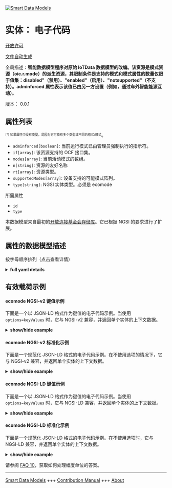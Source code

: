 <!-- 10-Header -->  
[![Smart Data Models](https://smartdatamodels.org/wp-content/uploads/2022/01/SmartDataModels_logo.png "Logo")](https://smartdatamodels.org)  
实体： 电子代码  
========<!-- /10-Header -->  
<!-- 15-License -->  
[开放许可](https://github.com/smart-data-models//dataModel.OCF/blob/master/ecomode/LICENSE.md)  
[文件自动生成](https://docs.google.com/presentation/d/e/2PACX-1vTs-Ng5dIAwkg91oTTUdt8ua7woBXhPnwavZ0FxgR8BsAI_Ek3C5q97Nd94HS8KhP-r_quD4H0fgyt3/pub?start=false&loop=false&delayms=3000#slide=id.gb715ace035_0_60)  
<!-- /15-License -->  
<!-- 20-Description -->  
全局描述：**智能数据模型程序对原始 IoTData 数据模型的改编。该资源是模式资源（oic.r.mode）的派生资源，其限制条件是支持的模式和模式属性的数量仅限于值集：disabled"（禁用）、"enabled"（启用）、"notsupported"（不支持）。adminforced 属性表示该值已由另一方设置（例如，通过车外智能能源互动）**。  
版本： 0.0.1  
<!-- /20-Description -->  
<!-- 30-PropertiesList -->  

## 属性列表  

<sup><sub>[*] 如果属性中没有类型，是因为它可能有多个类型或不同的格式/模式</sub></sup>。  
- `adminforced[boolean]`: 当前运行模式已由管理员强制执行的指示符。  - `if[array]`: 该资源支持的 OCF 接口集。  - `modes[array]`: 当前活动模式的数组。  - `n[string]`: 资源的友好名称  - `rt[array]`: 资源类型。  - `supportedModes[array]`: 设备支持的可能模式阵列。  - `type[string]`: NGSI 实体类型。必须是 ecomode  <!-- /30-PropertiesList -->  
<!-- 35-RequiredProperties -->  
所需属性  
- `id`  - `type`  <!-- /35-RequiredProperties -->  
<!-- 40-RequiredProperties -->  
本数据模型来自最初的[开放连接基金会存储库](https://github.com/openconnectivityfoundation/IoTDataModels)。它已根据 NGSI 的要求进行了扩展。  
<!-- /40-RequiredProperties -->  
<!-- 50-DataModelHeader -->  
## 属性的数据模型描述  
按字母顺序排列（点击查看详情）  
<!-- /50-DataModelHeader -->  
<!-- 60-ModelYaml -->  
<details><summary><strong>full yaml details</strong></summary>    
```yaml  
ecomode:    
  description: 'Smart Data Models Program adaptation of the original IoTData data Models. This Resource specifies the supported and currently active Eco Mode of a Device The Resource is a deriviative of the Mode Resource (oic.r.mode) with a restriction that the population of supportedmodes and modes Properties is restricted to the set of values: ''disabled'',''enabled'',''notsupported''. The adminforced Property indicates that the value has been set by another party (e.g. via some offboard Smart Energy interaction) '    
  properties:    
    adminforced:    
      description: The indicator that the current mode of operation has been forced by admin action.    
      readOnly: true    
      type: boolean    
      x-ngsi:    
        type: Property    
    if:    
      description: The OCF Interface set supported by this Resource.    
      items:    
        enum:    
          - oic.if.a    
          - oic.if.baseline    
        type: string    
      minItems: 2    
      readOnly: true    
      type: array    
      uniqueItems: true    
      x-ngsi:    
        type: Property    
    modes:    
      description: The array of the currently active mode(s).    
      items:    
        enum:    
          - disabled    
          - enabled    
          - notsupported    
        type: string    
      type: array    
      uniqueItems: true    
      x-ngsi:    
        type: Property    
    n:    
      description: Friendly name of the Resource    
      maxLength: 64    
      readOnly: true    
      type: string    
      x-ngsi:    
        type: Property    
    rt:    
      description: The Resource Type.    
      items:    
        enum:    
          - oic.r.ecomode    
        maxLength: 64    
        type: string    
      minItems: 1    
      readOnly: true    
      type: array    
      uniqueItems: true    
      x-ngsi:    
        type: Property    
    supportedModes:    
      description: The array of possible modes the device supports.    
      items:    
        enum:    
          - disabled    
          - enabled    
          - notsupported    
        type: string    
      readOnly: true    
      type: array    
      x-ngsi:    
        type: Property    
    type:    
      description: NGSI entity type. It has to be ecomode    
      enum:    
        - ecomode    
      type: string    
      x-ngsi:    
        type: Property    
  required:    
    - id    
    - type    
  type: object    
  x-derived-from: https://github.com/OpenInterConnect/IoTDataModels/blob/master/ecomodeResURI.swagger.json    
  x-disclaimer: 'Redistribution and use in source and binary forms, with or without modification, are permitted  provided that the license conditions are met. Copyleft (c) 2022 Contributors to Smart Data Models Program'    
  x-license-url: https://github.com/smart-data-models/dataModel.OCF/blob/master/ecomode/LICENSE.md    
  x-model-schema: https://smart-data-models.github.io/dataModel.IoTDataModels/ecomode/schema.json    
  x-model-tags: OCF    
  x-version: 0.0.1    
```  
</details>    
<!-- /60-ModelYaml -->  
<!-- 70-MiddleNotes -->  
<!-- /70-MiddleNotes -->  
<!-- 80-Examples -->  
## 有效载荷示例  
#### ecomode NGSI-v2 键值示例  
下面是一个以 JSON-LD 格式作为键值的电子代码示例。当使用 `options=keyValues` 时，它与 NGSI-v2 兼容，并返回单个实体的上下文数据。  
<details><summary><strong>show/hide example</strong></summary>    
```json  
{  
  "id": "urn:ngsi-ld:ecomode:id:XTKS:41735897",  
  "dateCreated": "1984-05-09T22:46:30Z",  
  "dateModified": "2005-12-26T00:05:52Z",  
  "source": "Pick five government out several. Onto care door future.",  
  "name": "Source bed up these. Focus allow act rather cover what. Body rock product history management.",  
  "alternateName": "Dark wrong could thank yard. Before think major necessary police responsibility himself think. Would sit avoid floor relationship suffer thousand modern.",  
  "description": "Morning financial law compare paper. Two find model tough remember war. Business identify particularly claim.",  
  "dataProvider": "Wish church to event in line. Ever career sound her from figure.",  
  "owner": [  
    "urn:ngsi-ld:ecomode:items:VUPI:33448029",  
    "urn:ngsi-ld:ecomode:items:JAMY:20507933"  
  ],  
  "seeAlso": [  
    "urn:ngsi-ld:ecomode:items:NYJQ:21494614",  
    "urn:ngsi-ld:ecomode:items:MKLF:57041922"  
  ],  
  "location": {  
    "type": "Point",  
    "coordinates": [  
      -44.6641115,  
      141.353721  
    ]  
  },  
  "address": {  
    "streetAddress": "Name husband local positive hear past open. Pay dream recently card never.",  
    "addressLocality": "Arm should bar western beautiful. Continue affect Republican attention level on.",  
    "addressRegion": "Thousand yes beautiful work national key born. Cut stage believe town enough gas past. Scene peace six factor happy those blood condition. Dream police somebody fill.",  
    "addressCountry": "Somebody drug cup green stand. Upon finish outside agent.",  
    "postalCode": "Season ten movie different drug. Thus these picture seat.",  
    "postOfficeBoxNumber": "Special who big movement. Entire could page item decade consumer lawyer kitchen."  
  },  
  "areaServed": "Build type series executive technology whole situation for. Series natural religious enjoy oil. Beat eat arrive ever."  
}  
```  
</details>  
#### ecomode NGSI-v2 标准化示例  
下面是一个规范化 JSON-LD 格式的电子代码示例。在不使用选项的情况下，它与 NGSI-v2 兼容，并返回单个实体的上下文数据。  
<details><summary><strong>show/hide example</strong></summary>    
```json  
{  
  "id": {  
    "type": "string",  
    "value": "urn:ngsi-ld:ecomode:id:XTKS:41735897"  
  },  
  "dateCreated": {  
    "format": "date-time",  
    "type": "string",  
    "value": "1984-05-09T22:46:30Z"  
  },  
  "dateModified": {  
    "format": "date-time",  
    "type": "string",  
    "value": "2005-12-26T00:05:52Z"  
  },  
  "source": {  
    "type": "string",  
    "value": "Pick five government out several. Onto care door future."  
  },  
  "name": {  
    "type": "string",  
    "value": "Source bed up these. Focus allow act rather cover what. Body rock product history management."  
  },  
  "alternateName": {  
    "type": "string",  
    "value": "Dark wrong could thank yard. Before think major necessary police responsibility himself think. Would sit avoid floor relationship suffer thousand modern."  
  },  
  "description": {  
    "type": "string",  
    "value": "Morning financial law compare paper. Two find model tough remember war. Business identify particularly claim."  
  },  
  "dataProvider": {  
    "type": "string",  
    "value": "Wish church to event in line. Ever career sound her from figure."  
  },  
  "owner": {  
    "type": "array",  
    "value": [  
      "urn:ngsi-ld:ecomode:items:VUPI:33448029",  
      "urn:ngsi-ld:ecomode:items:JAMY:20507933"  
    ]  
  },  
  "seeAlso": {  
    "type": "array",  
    "value": [  
      "urn:ngsi-ld:ecomode:items:NYJQ:21494614",  
      "urn:ngsi-ld:ecomode:items:MKLF:57041922"  
    ]  
  },  
  "location": {  
    "type": "object",  
    "value": {  
      "type": "Point",  
      "coordinates": [  
        -44.6641115,  
        141.353721  
      ]  
    }  
  },  
  "address": {  
    "type": "object",  
    "value": {  
      "streetAddress": "Name husband local positive hear past open. Pay dream recently card never.",  
      "addressLocality": "Arm should bar western beautiful. Continue affect Republican attention level on.",  
      "addressRegion": "Thousand yes beautiful work national key born. Cut stage believe town enough gas past. Scene peace six factor happy those blood condition. Dream police somebody fill.",  
      "addressCountry": "Somebody drug cup green stand. Upon finish outside agent.",  
      "postalCode": "Season ten movie different drug. Thus these picture seat.",  
      "postOfficeBoxNumber": "Special who big movement. Entire could page item decade consumer lawyer kitchen."  
    }  
  },  
  "areaServed": {  
    "type": "string",  
    "value": "Build type series executive technology whole situation for. Series natural religious enjoy oil. Beat eat arrive ever."  
  }  
}  
```  
</details>  
#### ecomode NGSI-LD 键值示例  
下面是一个以 JSON-LD 格式作为键值的电子代码示例。当使用 `options=keyValues` 时，它与 NGSI-LD 兼容，并返回单个实体的上下文数据。  
<details><summary><strong>show/hide example</strong></summary>    
```json  
{  
    "id": "urn:ngsi-ld:ecomode:id:XTKS:41735897",  
    "dateCreated": "1984-05-09T22:46:30Z",  
    "dateModified": "2005-12-26T00:05:52Z",  
    "source": "Pick five government out several. Onto care door future.",  
    "name": "Source bed up these. Focus allow act rather cover what. Body rock product history management.",  
    "alternateName": "Dark wrong could thank yard. Before think major necessary police responsibility himself think. Would sit avoid floor relationship suffer thousand modern.",  
    "description": "Morning financial law compare paper. Two find model tough remember war. Business identify particularly claim.",  
    "dataProvider": "Wish church to event in line. Ever career sound her from figure.",  
    "owner": [  
        "urn:ngsi-ld:ecomode:items:VUPI:33448029",  
        "urn:ngsi-ld:ecomode:items:JAMY:20507933"  
    ],  
    "seeAlso": [  
        "urn:ngsi-ld:ecomode:items:NYJQ:21494614",  
        "urn:ngsi-ld:ecomode:items:MKLF:57041922"  
    ],  
    "location": {  
        "type": "Point",  
        "coordinates": [  
            -44.6641115,  
            141.353721  
        ]  
    },  
    "address": {  
        "streetAddress": "Name husband local positive hear past open. Pay dream recently card never.",  
        "addressLocality": "Arm should bar western beautiful. Continue affect Republican attention level on.",  
        "addressRegion": "Thousand yes beautiful work national key born. Cut stage believe town enough gas past. Scene peace six factor happy those blood condition. Dream police somebody fill.",  
        "addressCountry": "Somebody drug cup green stand. Upon finish outside agent.",  
        "postalCode": "Season ten movie different drug. Thus these picture seat.",  
        "postOfficeBoxNumber": "Special who big movement. Entire could page item decade consumer lawyer kitchen."  
    },  
    "areaServed": "Build type series executive technology whole situation for. Series natural religious enjoy oil. Beat eat arrive ever.",  
    "@context": [  
        "https://smartdatamodels.org/context.jsonld",  
        "https://raw.githubusercontent.com/smart-data-models/dataModel.OCF/master/context.jsonld"  
    ]  
}  
```  
</details>  
#### ecomode NGSI-LD 标准化示例  
下面是一个规范化 JSON-LD 格式的电子代码示例。在不使用选项时，它与 NGSI-LD 兼容，并返回单个实体的上下文数据。  
<details><summary><strong>show/hide example</strong></summary>    
```json  
{  
    "id": "urn:ngsi-ld:ecomode:id:GJVA:13699863",  
    "dateCreated": {  
        "type": "Property",  
        "value": {  
            "@type": "DateTime",  
            "@value": "1994-11-01T22:23:55Z"  
        }  
    },  
    "dateModified": {  
        "type": "Property",  
        "value": {  
            "@type": "DateTime",  
            "@value": "2006-05-08T02:19:52Z"  
        }  
    },  
    "source": {  
        "type": "Property",  
        "value": "Color attorney late customer enjoy. Wait think range before. Water save good well city might."  
    },  
    "name": {  
        "type": "Property",  
        "value": "Energy happen through difficult sense arm edge. Understand street tree notice dog scene."  
    },  
    "alternateName": {  
        "type": "Property",  
        "value": "Enjoy soon son recognize wear site energy. Reality no government allow open easy me."  
    },  
    "description": {  
        "type": "Property",  
        "value": "Throughout government half somebody piece keep better agent. Eat else society region century affect."  
    },  
    "dataProvider": {  
        "type": "Property",  
        "value": "Each financial cut maintain. Sign until yourself son act teach particular."  
    },  
    "owner": {  
        "type": "Property",  
        "value": [  
            "urn:ngsi-ld:ecomode:items:TLNB:35212256",  
            "urn:ngsi-ld:ecomode:items:JTVR:32851398"  
        ]  
    },  
    "seeAlso": {  
        "type": "Property",  
        "value": [  
            "urn:ngsi-ld:ecomode:items:QBWQ:99867251"  
        ]  
    },  
    "location": {  
        "type": "Property",  
        "value": {  
            "type": "Point",  
            "coordinates": [  
                -78.420297,  
                -10.920941  
            ]  
        }  
    },  
    "address": {  
        "type": "Property",  
        "value": {  
            "streetAddress": "Build myself health. Let generation movie. Safe interest popular buy.",  
            "addressLocality": "Apply idea buy. Like simply point staff each nor member. Nature prevent religious share set fine the.",  
            "addressRegion": "Senior method leader. Research prepare health style. Out might simple interesting marriage space present wall.",  
            "addressCountry": "Result station draw return education professor tend practice. Agency offer sure thus. Visit safe wonder traditional. Name where rate.",  
            "postalCode": "Talk political position anyone building despite. Long candidate stuff away.",  
            "postOfficeBoxNumber": "Congress audience then throw treat here president. Reality situation enter though we high past under. Green outside easy process various or."  
        }  
    },  
    "areaServed": {  
        "type": "Property",  
        "value": "Political night prove along sure coach. Way system another up herself. Idea high standard make. Short whom sister wait this."  
    },  
    "@context": [  
        "https://smartdatamodels.org/context.jsonld",  
        "https://raw.githubusercontent.com/smart-data-models/dataModel.OCF/master/context.jsonld"  
    ]  
}  
```  
</details><!-- /80-Examples -->  
<!-- 90-FooterNotes -->  
<!-- /90-FooterNotes -->  
<!-- 95-Units -->  
请参阅 [FAQ 10](https://smartdatamodels.org/index.php/faqs/)，获取如何处理幅度单位的答案。  
<!-- /95-Units -->  
<!-- 97-LastFooter -->  
---  
[Smart Data Models](https://smartdatamodels.org) +++ [Contribution Manual](https://bit.ly/contribution_manual) +++ [About](https://bit.ly/Introduction_SDM)<!-- /97-LastFooter -->  
